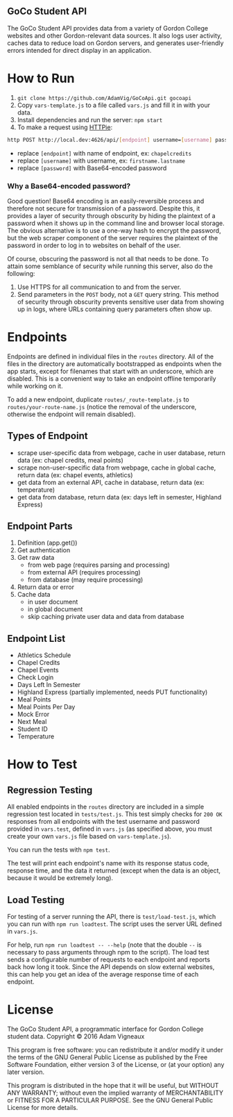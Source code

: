 GoCo Student API
------
The GoCo Student API provides data from a variety of Gordon College websites and other Gordon-relevant data sources. It also logs user activity, caches data to reduce load on Gordon servers, and generates user-friendly errors intended for direct display in an application.

# How to Run
1. `git clone https://github.com/AdamVig/GoCoApi.git gocoapi`
2. Copy `vars-template.js` to a file called `vars.js` and fill it in with your data.
3. Install dependencies and run the server: `npm start`
4. To make a request using [HTTPie](https://github.com/jkbrzt/httpie):
```bash
http POST http://local.dev:4626/api/[endpoint] username=[username] password=[password]
```
- replace `[endpoint]` with name of endpoint, ex: `chapelcredits`
- replace `[username]` with username, ex: `firstname.lastname`
- replace `[password]` with Base64-encoded password

### Why a Base64-encoded password?
Good question! Base64 encoding is an easily-reversible process and therefore not secure for transmission of a password. Despite this, it provides a layer of security through obscurity by hiding the plaintext of a password when it shows up in the command line and browser local storage. The obvious alternative is to use a one-way hash to encrypt the password, but the web scraper component of the server requires the plaintext of the password in order to log in to websites on behalf of the user.

Of course, obscuring the password is not all that needs to be done. To attain some semblance of security while running this server, also do the following:
1. Use HTTPS for all communication to and from the server.
2. Send parameters in the `POST` body, not a `GET` query string. This method of security through obscurity prevents sensitive user data from showing up in logs, where URLs containing query parameters often show up.

# Endpoints
Endpoints are defined in individual files in the `routes` directory. All of the files in the directory are automatically bootstrapped as endpoints when the app starts, except for filenames that start with an underscore, which are disabled. This is a convenient way to take an endpoint offline temporarily while working on it.

To add a new endpoint, duplicate `routes/_route-template.js` to `routes/your-route-name.js` (notice the removal of the underscore, otherwise the endpoint will remain disabled).

## Types of Endpoint
- scrape user-specific data from webpage, cache in user database, return data (ex: chapel credits, meal points)
- scrape non-user-specific data from webpage, cache in global cache, return data (ex: chapel events, athletics)
- get data from an external API, cache in database, return data (ex: temperature)
- get data from database, return data (ex: days left in semester, Highland Express)

## Endpoint Parts
1. Definition (app.get())
2. Get authentication
3. Get raw data
    - from web page (requires parsing and processing)
    - from external API (requires processing)
    - from database (may require processing)
4. Return data or error
5. Cache data
    - in user document
    - in global document
    - skip caching private user data and data from database

## Endpoint List
- Athletics Schedule
- Chapel Credits
- Chapel Events
- Check Login
- Days Left In Semester
- Highland Express (partially implemented, needs PUT functionality)
- Meal Points
- Meal Points Per Day
- Mock Error
- Next Meal
- Student ID
- Temperature

# How to Test
## Regression Testing
All enabled endpoints in the `routes` directory are included in a simple regression test located in `tests/test.js`. This test simply checks for `200 OK` responses from all endpoints with the test username and password provided in `vars.test`, defined in `vars.js` (as specified above, you must create your own `vars.js` file based on `vars-template.js`).

You can run the tests with `npm test`.

The test will print each endpoint's name with its response status code, response time, and the data it returned (except when the data is an object, because it would be extremely long).

## Load Testing
For testing of a server running the API, there is `test/load-test.js`, which you can run with `npm run loadtest`. The script uses the server URL defined in `vars.js`.

For help, run `npm run loadtest -- --help` (note that the double `--` is necessary to pass arguments through npm to the script). The load test sends a configurable number of requests to each endpoint and reports back how long it took. Since the API depends on slow external websites, this can help you get an idea of the average response time of each endpoint.

# License
The GoCo Student API, a programmatic interface for Gordon College student data.
Copyright © 2016 Adam Vigneaux

This program is free software: you can redistribute it and/or modify
it under the terms of the GNU General Public License as published by
the Free Software Foundation, either version 3 of the License, or
(at your option) any later version.

This program is distributed in the hope that it will be useful,
but WITHOUT ANY WARRANTY; without even the implied warranty of
MERCHANTABILITY or FITNESS FOR A PARTICULAR PURPOSE.  See the
GNU General Public License for more details.

